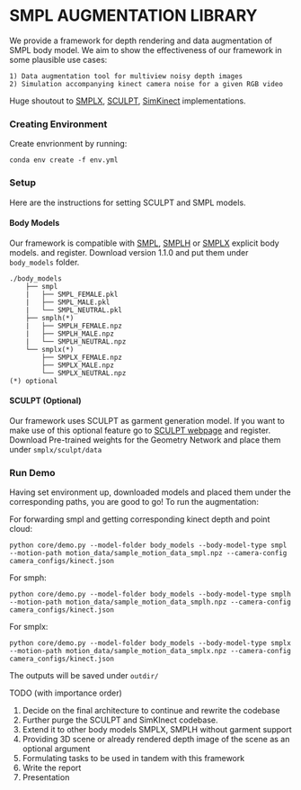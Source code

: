 # SMPL AUGMENTATION LIBRARY 

We provide a framework for depth rendering and data augmentation of SMPL body model. We aim to show the effectiveness of our framework in some plausible use cases:

    1) Data augmentation tool for multiview noisy depth images
    2) Simulation accompanying kinect camera noise for a given RGB video 


Huge shoutout to [SMPLX](https://github.com/vchoutas/smplx), [SCULPT](https://github.com/soubhiksanyal/SCULPT_release), [SimKinect](https://github.com/ankurhanda/simkinect) implementations. 

### Creating Environment 

Create envrionment by running:

```
conda env create -f env.yml
```

### Setup 

Here are the instructions for setting SCULPT and SMPL models.  

#### Body Models 

Our framework is compatible with [SMPL](https://smpl.is.tue.mpg.de/), [SMPLH](https://mano.is.tue.mpg.de) or [SMPLX](https://smpl-x.is.tue.mpg.de/) explicit body models. and register. Download version 1.1.0 and put them under `body_models` folder. 

```
./body_models
    ├── smpl
    |   ├── SMPL_FEMALE.pkl
    |   ├── SMPL_MALE.pkl
    |   └── SMPL_NEUTRAL.pkl   
    ├── smplh(*) 
    |   ├── SMPLH_FEMALE.npz
    |   ├── SMPLH_MALE.npz
    |   └── SMPLH_NEUTRAL.npz
    └── smplx(*) 
        ├── SMPLX_FEMALE.npz
        ├── SMPLX_MALE.npz
        └── SMPLX_NEUTRAL.npz   
(*) optional
```

#### SCULPT (Optional)

Our framework uses SCULPT as garment generation model. If you want to make use of this optional feature go to [SCULPT webpage](https://sculpt.is.tue.mpg.de/) and register. Download Pre-trained weights for the Geometry Network  and place them under `smplx/sculpt/data`

### Run Demo 

Having set environment up, downloaded models and placed them under the corresponding paths, you are good to go! To run the augmentation:
 
For forwarding smpl and getting corresponding kinect depth and point cloud: <br /> 
```
python core/demo.py --model-folder body_models --body-model-type smpl --motion-path motion_data/sample_motion_data_smpl.npz --camera-config camera_configs/kinect.json
``` 

For smph: <br /> 
```
python core/demo.py --model-folder body_models --body-model-type smplh --motion-path motion_data/sample_motion_data_smplh.npz --camera-config camera_configs/kinect.json
``` 

For smplx: <br /> 
```
python core/demo.py --model-folder body_models --body-model-type smplx --motion-path motion_data/sample_motion_data_smplx.npz --camera-config camera_configs/kinect.json
``` 

The outputs will be saved under `outdir/`


TODO (with importance order)

1) Decide on the final architecture to continue and rewrite the codebase
2) Further purge the SCULPT and SimKInect codebase.
3) Extend it to other body models SMPLX, SMPLH without garment support 
4) Providing 3D scene or already rendered depth image of the scene as an optional argument 
5) Formulating tasks to be used in tandem with this framework 
6) Write the report 
7) Presentation 
